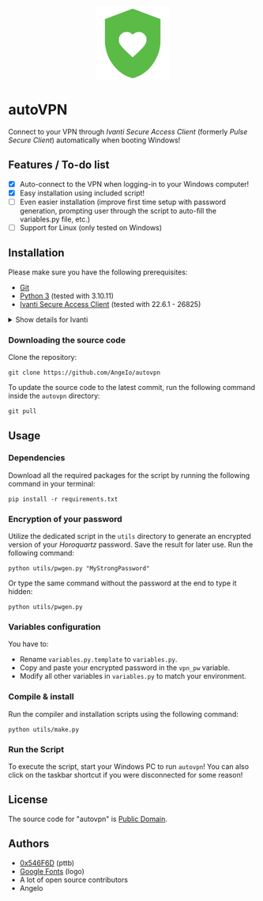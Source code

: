 <p align="center">
  <img width="150" alt="autobadging logo" src="assets/logo.png">
</p>

# autoVPN

Connect to your VPN through *Ivanti Secure Access Client* (formerly *Pulse Secure Client*) automatically when booting Windows!

## Features / To-do list
- [x] Auto-connect to the VPN when logging-in to your Windows computer!
- [x] Easy installation using included script!
- [ ] Even easier installation (improve first time setup with password generation, prompting user through the script to auto-fill the variables.py file, etc.)
- [ ] Support for Linux (only tested on Windows)

## Installation

Please make sure you have the following prerequisites:

- [Git](https://git-scm.com/downloads)
- [Python 3](https://www.python.org/downloads/) (tested with 3.10.11)
- [Ivanti Secure Access Client](https://www.ivanti.com/products/secure-unified-client) (tested with 22.6.1 - 26825)
<details>
<summary>Show details for Ivanti</summary>

```
Name: Ivanti Secure Access Client for Desktop 22.6R1 Build 26825
File name: ps-pulse-win-22.6r1.0-b26825-64bit-installer.msi
File Size: 57 MB
SHA-256 Checksum: bb7571e84941cd6018d47c2fff25a13dfa0846dd593bc8070d41458f5ff70778
Last Updated: 2023-09-24
```

</details>

### Downloading the source code

Clone the repository:

```shell
git clone https://github.com/AngeIo/autovpn
```

To update the source code to the latest commit, run the following command inside the `autovpn` directory:

```shell
git pull
```

## Usage

### Dependencies
Download all the required packages for the script by running the following command in your terminal:

```shell
pip install -r requirements.txt
```

### Encryption of your password
Utilize the dedicated script in the `utils` directory to generate an encrypted version of your *Horoquartz* password. Save the result for later use. Run the following command:

```shell
python utils/pwgen.py "MyStrongPassword"
```

Or type the same command without the password at the end to type it hidden:

```shell
python utils/pwgen.py
```

### Variables configuration
You have to:

- Rename `variables.py.template` to `variables.py`.
- Copy and paste your encrypted password in the `vpn_pw` variable.
- Modify all other variables in `variables.py` to match your environment.

### Compile & install
Run the compiler and installation scripts using the following command:

```shell
python utils/make.py
```

### Run the Script
To execute the script, start your Windows PC to run `autovpn`!
You can also click on the taskbar shortcut if you were disconnected for some reason!

## License
The source code for "autovpn" is [Public Domain](LICENSE).

## Authors
* [0x546F6D](https://github.com/0x546F6D) (pttb)
* [Google Fonts](https://fonts.google.com/icons) (logo)
* A lot of open source contributors
* Angelo

